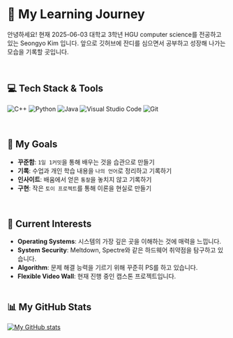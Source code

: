 # 🌱 My Learning Journey

안녕하세요! 현재 2025-06-03 대학교 3학년 HGU computer science를 전공하고 있는 Seongyo Kim 입니다.
앞으로 깃허브에 잔디를 심으면서 공부하고 성장해 나가는 모습을 기록할 곳입니다. 

<br>

## 💻 Tech Stack & Tools

![C++](https://img.shields.io/badge/c++-%2300599C.svg?style=for-the-badge&logo=c%2B%2B&logoColor=white)
![Python](https://img.shields.io/badge/python-3670A0?style=for-the-badge&logo=python&logoColor=ffdd54)
![Java](https://img.shields.io/badge/java-%23ED8B00.svg?style=for-the-badge&logo=openjdk&logoColor=white)
![Visual Studio Code](https://img.shields.io/badge/Visual%20Studio%20Code-007ACC?style=for-the-badge&logo=visual-studio-code&logoColor=white)
![Git](https://img.shields.io/badge/git-%23F05033.svg?style=for-the-badge&logo=git&logoColor=white)

<br>

## 🎯 My Goals

- **꾸준함**: `1일 1커밋`을 통해 배우는 것을 습관으로 만들기
- **기록**: 수업과 개인 학습 내용을 `나의 언어`로 정리하고 기록하기
- **인사이트**: 배움에서 얻은 `통찰`을 놓치지 않고 기록하기
- **구현**: 작은 `토이 프로젝트`를 통해 이론을 현실로 만들기

<br>

## 🔬 Current Interests

- **Operating Systems**: 시스템의 가장 깊은 곳을 이해하는 것에 매력을 느낍니다.
- **System Security**: Meltdown, Spectre와 같은 하드웨어 취약점을 탐구하고 있습니다.
- **Algorithm**: 문제 해결 능력을 기르기 위해 꾸준히 PS를 하고 있습니다.
- **Flexible Video Wall**: 현재 진행 중인 캡스톤 프로젝트입니다.
  <br>
  <br>

## 📊 My GitHub Stats

[![My GitHub stats](https://github-readme-stats.vercel.app/api?username=[YOUR_USERNAME]&show_icons=true&theme=radical)](https://github.com/[YOUR_USERNAME])
